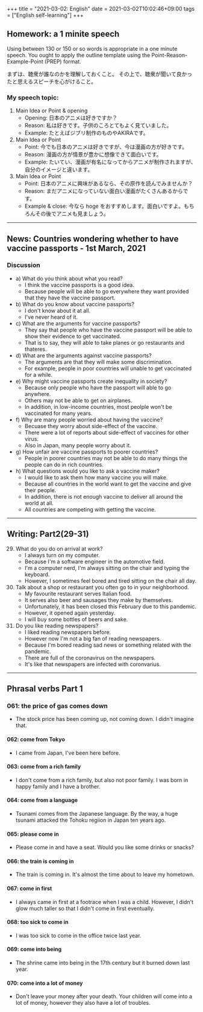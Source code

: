 +++
title =  "2021-03-02: English"
date = 2021-03-02T10:02:46+09:00
tags = ["English self-learning"]
+++

## Homework: a 1 minite speech

Using between 130 or 150 or so words is appropriate in a one minute speech.
You ought to apply the outline template using the Point-Reason-Example-Point (PREP) format.

まずは、聴衆が誰なのかを理解しておくこと。
その上で、聴衆が聞いて良かったと思えるスピーチを心がけること。

### My speech topic:

1. Main Idea or Point & opening
    - Opening: 日本のアニメは好きですか？
    - Reason: 私は好きです。子供のころとてもよく見ていました。
    - Example: たとえばジブリ制作のものやAKIRAです。
2. Main Idea or Point
    - Point: 今でも日本のアニメは好きですが、今は漫画の方が好きです。
    - Reason: 漫画の方が情景が豊かに想像できて面白いです。
    - Example: たいてい、漫画が有名になってからアニメが制作されますが、自分のイメージと違います。
3. Main Idea or Point
    - Point: 日本のアニメに興味があるなら、その原作を読んでみませんか？
    - Reason: まだアニメになっていない面白い漫画がたくさんあるからです。
    - Example & close: 今なら hoge をおすすめします。面白いですよ。もちろんその後でアニメも見ましょう。

- - -

## News: Countries wondering whether to have vaccine passports - 1st March, 2021

### Discussion

* a) What do you think about what you read?
    - I think the vaccine passports is a good idea.
    - Because people will be able to go everywhere they want provided that they have the vaccine passport.
* b) What do you know about vaccine passports?
    - I don't know about it at all.
    - I've never heard of it.
* c) What are the arguments for vaccine passports?
    - They say that people who have the vaccine passport will be able to show their evidence to get vaccinated.
    - That is to say, they will able to take planes or go restaurants and thateres.
* d) What are the arguments against vaccine passports?
    - The arguments are that they will make some discrimination.
    - For example, people in poor countries will unable to get vaccinated for a while.
* e) Why might vaccine passports create inequality in society?
    - Because only people who have the passport will able to go anywhere.
    - Others may not be able to get on airplanes.
    - In addition, in low-income countries, most peolple won't be vaccinated for many years.
* f) Why are many people worried about having the vaccine?
    - Becuase they worry about side-effect of the vaccine.
    - There were a lot of reports about side-effect of vaccines for other virus.
    - Also in Japan, many people worry about it.
* g) How unfair are vaccine passports to poorer countries?
    - People in poorer countries may not be able to do many things the people can do in rich countries.
* h) What questions would you like to ask a vaccine maker?
    - I would like to ask them how many vaccine you will make.
    - Because all countries in the world want to get the vaccine and give their people.
    - In addition, there is not enough vaccine to deliver all around the world at all.
    - All countries are competing with getting the vaccine.

- - -

## Writing: Part2(29-31)

29. What do you do on arrival at work?
    - I always turn on my computer.
    - Because I'm a software engineer in the automotive field.
    - I'm a computer nerd, I'm always sitting on the chair and typing the keyboard.
    - However, I sometimes feel bored and tired sitting on the chair all day.
30. Talk about a shop or restaurant you often go to in your neighborhood.
    - My favourite restaurant serves Italian food.
    - It serves also beer and sausages they make by themselves.
    - Unfortunately, it has been closed this February due to this pandemic.
    - However, it opened again yesterday.
    - I will buy some bottles of beers and sake.
31. Do you like reading newspapers?
    - I liked reading newspapers before.
    - However now I'm not a big fan of reading newspapers.
    - Because I'm bored reading sad news or something related with the pandemic.
    - There are full of the coronavirus on the newspapers.
    - It's like that newspapers are infected with coronvarius.

- - -

## Phrasal verbs Part 1

### 061: the price of gas **comes down**

* The stock price has been coming up, not coming down.
    I didn't imagine that.

#### 062: **come from** Tokyo

* I came from Japan, I've been here before.

#### 063: **come from** a rich family

* I don't come from a rich family, but also not poor family.
    I was born in happy family and I have a brother.

#### 064: **come from** a language

* Tsunami comes from the Japanese language.
    By the way, a huge tsunami attacked the Tohoku regiion in Japan ten years ago.

#### 065: please **come in**

* Please come in and have a seat.
    Would you like some drinks or snacks?

#### 066: the train is **coming in**

* The train is coming in. It's almost the time about to leave my hometown.

#### 067: **come in** first

* I always came in first at a footrace when I was a child.
    However, I didn't glow much taller so that I didn't come in first eventually.

#### 068: too sick to **come in**

* I was too sick to come in the office twice last year.

#### 069: **come into** being

* The shrine came into being in the 17th century but it burned down last year.

#### 070: **come into** a lot of money

* Don't leave your money after your death.
    Your children will come into a lot of money, however they also have a lot of troubles.

